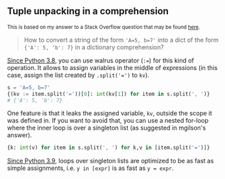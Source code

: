 ## Tuple unpacking in a comprehension

<sup> This is based on my answer to a Stack Overflow question that may be found [here](https://stackoverflow.com/a/72916302/19123103). </sup>

> How to convert a string of the form `'A=5, b=7'` into a dict of the form `{'A': 5, 'b': 7}` in a dictionary comprehension?

[Since Python 3.8](https://docs.python.org/3/whatsnew/3.8.html#assignment-expressions), you can use walrus operator (`:=`) for this kind of operation. It allows to assign variables in the middle of expressions (in this case, assign the list created by `.split('=')` to `kv`).
```python
s = 'A=5, b=7'
{(kv := item.split('='))[0]: int(kv[1]) for item in s.split(', ')}
# {'A': 5, 'b': 7}
```
One feature is that it leaks the assigned variable, `kv`, outside the scope it was defined in. If you want to avoid that, you can use a nested for-loop where the inner loop is over a singleton list (as suggested in mgilson's answer).
```python
{k: int(v) for item in s.split(', ') for k,v in [item.split('=')]}
```
[Since Python 3.9](https://docs.python.org/3/whatsnew/3.9.html#optimizations), loops over singleton lists are optimized to be as fast as simple assignments, i.e. `y in [expr]` is as fast as `y = expr`.